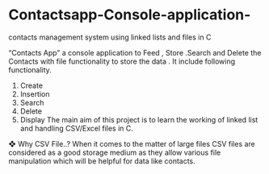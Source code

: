 # Contactsapp-Console-application-
contacts management system using linked lists and files in C 

“Contacts App” a console application to Feed , Store .Search and 
Delete the Contacts with file functionality to store the data . It include 
following functionality.
1. Create
2. Insertion
3. Search
4. Delete
5. Display
The main aim of this project is to learn the working of linked list and 
handling CSV/Excel files in C.

❖ Why CSV File..?
When it comes to the matter of large files CSV files are considered 
as a good storage medium as they allow various file manipulation which 
will be helpful for data like contacts.

